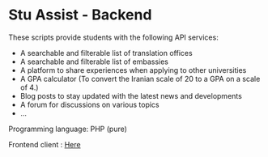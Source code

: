 # Stu Assist - Backend

These scripts provide students with the following API services:

* A searchable and filterable list of translation offices
* A searchable and filterable list of embassies
* A platform to share experiences when applying to other universities
* A GPA calculator (To convert the Iranian scale of 20 to a GPA on a scale of 4.)
* Blog posts to stay updated with the latest news and developments
* A forum for discussions on various topics
* ...
  
Programming language: PHP (pure)

Frontend client : [Here](https://github.com/mohammadJaliliTorkamani/stu_assist)
